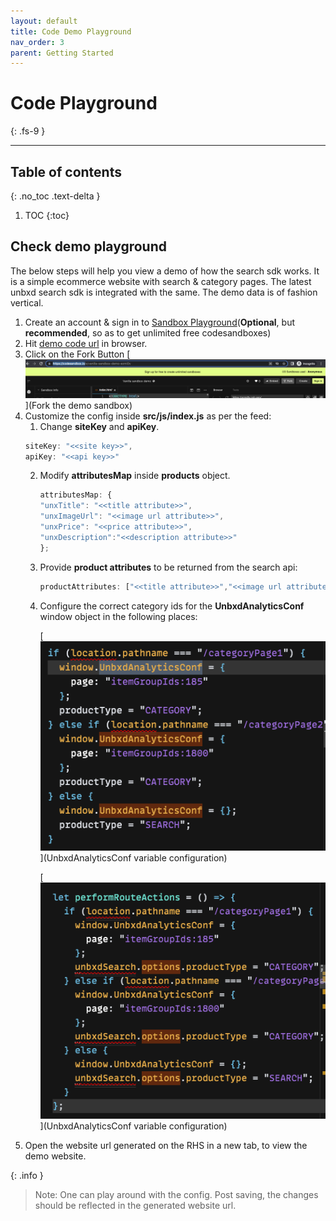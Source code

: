 ```yaml
---
layout: default
title: Code Demo Playground
nav_order: 3
parent: Getting Started
---
```


# Code Playground
{: .fs-9 }

---

## Table of contents
{: .no_toc .text-delta }

1. TOC
{:toc}

## Check demo playground
The below steps will help you view a demo of how the search sdk works. 
It is a simple ecommerce website with search & category pages. 
The latest unbxd search sdk is integrated with the same. 
The demo data is of fashion vertical.

1. Create an account & sign in to [Sandbox Playground](https://codesandbox.io)(**Optional**, but **recommended**, so as to get unlimited free codesandboxes)
2. Hit [demo code url](https://codesandbox.io/s/vanilla-sandbox-demo-ezmi0v) in browser.
3. Click on the Fork Button
    [![Click on the Fork Button](../assets/fork.png)](Fork the demo sandbox)
4. Customize the config inside **src/js/index.js** as per the feed:
    1. Change **siteKey** and **apiKey**.
    ```js
    siteKey: "<<site key>>",
    apiKey: "<<api key>>"
    ```
    2. Modify **attributesMap** inside **products** object.
        ```js
        attributesMap: {
        "unxTitle": "<<title attribute>>",
        "unxImageUrl": "<<image url attribute>>",
        "unxPrice": "<<price attribute>>",
        "unxDescription":"<<description attribute>>"
        };
        ```
    3. Provide **product attributes** to be returned from the search api:
        ```js
        productAttributes: ["<<title attribute>>","<<image url attribute>>","<<price attribute>>","<<description attribute>>"]
        ```
    4. Configure the correct category ids for the **UnbxdAnalyticsConf** window object in the   following places:<br/>

        [![Configure the correct category ids for the UnbxdAnalyticsConf window object](../assets/categoryid1.png)](UnbxdAnalyticsConf variable configuration)
        
        [![Configure the correct category ids for the UnbxdAnalyticsConf window object](../assets/categoryid2.png)](UnbxdAnalyticsConf variable configuration)<br/>
5. Open the website url generated on the RHS in a new tab, to view the demo website.

{: .info }
> Note: One can play around with the config. Post saving, the changes should be reflected in the generated website url.



